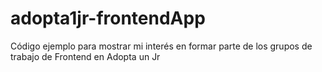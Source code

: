 # adopta1jr-frontendApp
Código ejemplo para mostrar mi interés en formar parte de los grupos de trabajo de Frontend en Adopta un Jr

